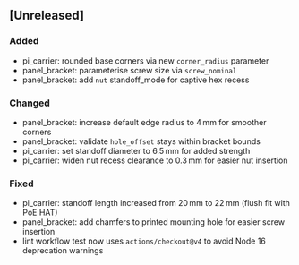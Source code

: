 ## [Unreleased]
### Added
* pi_carrier: rounded base corners via new `corner_radius` parameter
* panel_bracket: parameterise screw size via `screw_nominal`
* panel_bracket: add `nut` standoff_mode for captive hex recess

### Changed
* panel_bracket: increase default edge radius to 4 mm for smoother corners
* panel_bracket: validate `hole_offset` stays within bracket bounds
* pi_carrier: set standoff diameter to 6.5 mm for added strength
* pi_carrier: widen nut recess clearance to 0.3 mm for easier nut insertion

### Fixed
* pi_carrier: standoff length increased from 20 mm to 22 mm (flush fit with PoE HAT)
* panel_bracket: add chamfers to printed mounting hole for easier screw insertion
* lint workflow test now uses `actions/checkout@v4` to avoid Node 16 deprecation warnings
